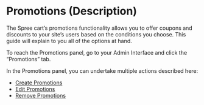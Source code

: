 # Promotions \(Description\)

The Spree cart’s promotions functionality allows you to offer coupons and discounts to your site’s users based on the conditions you choose. This guide will explain to you all of the options at hand.

To reach the Promotions panel, go to your Admin Interface and click the “Promotions” tab.

In the Promotions panel, you can undertake multiple actions described here:

* [Create Promotions](creating-a-new-promotion.md)
* [Edit Promotions](editing-promotion.md)
* [Remove Promotions](removing-promotion.md)

